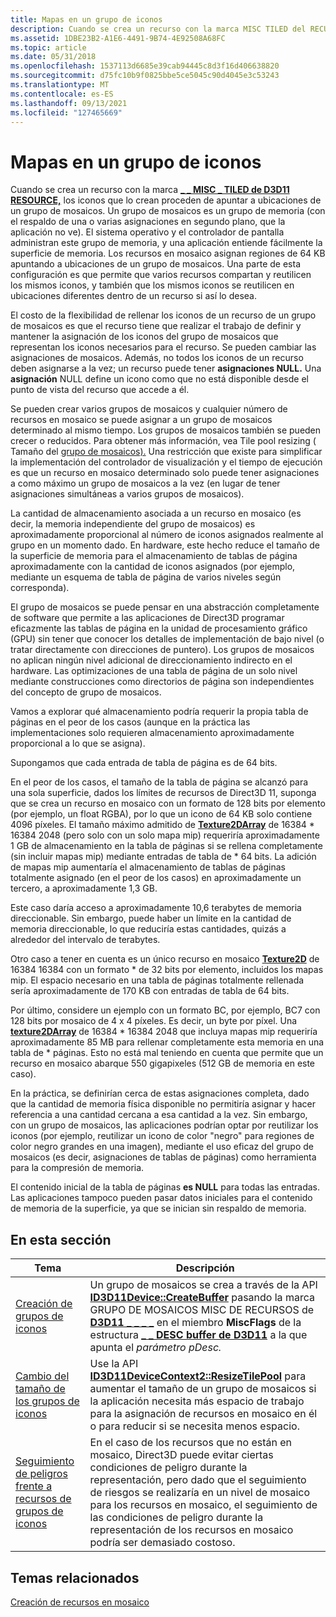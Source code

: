 ```yaml
---
title: Mapas en un grupo de iconos
description: Cuando se crea un recurso con la marca MISC TILED del RECURSO D3D11, los iconos que lo crean proceden de apuntar a ubicaciones de un grupo \_ \_ de \_ mosaicos.
ms.assetid: 1DBE23B2-A1E6-4491-9B74-4E92508A68FC
ms.topic: article
ms.date: 05/31/2018
ms.openlocfilehash: 1537113d6685e39cab94445c8d3f16d406638820
ms.sourcegitcommit: d75fc10b9f0825bbe5ce5045c90d4045e3c53243
ms.translationtype: MT
ms.contentlocale: es-ES
ms.lasthandoff: 09/13/2021
ms.locfileid: "127465669"
---
```

# <a name="mappings-are-into-a-tile-pool"></a>Mapas en un grupo de iconos

Cuando se crea un recurso con la marca [**\_ \_ MISC \_ TILED de D3D11 RESOURCE,**](/windows/desktop/api/D3D11/ne-d3d11-d3d11_resource_misc_flag) los iconos que lo crean proceden de apuntar a ubicaciones de un grupo de mosaicos. Un grupo de mosaicos es un grupo de memoria (con el respaldo de una o varias asignaciones en segundo plano, que la aplicación no ve). El sistema operativo y el controlador de pantalla administran este grupo de memoria, y una aplicación entiende fácilmente la superficie de memoria. Los recursos en mosaico asignan regiones de 64 KB apuntando a ubicaciones de un grupo de mosaicos. Una parte de esta configuración es que permite que varios recursos compartan y reutilicen los mismos iconos, y también que los mismos iconos se reutilicen en ubicaciones diferentes dentro de un recurso si así lo desea.

El costo de la flexibilidad de rellenar los iconos de un recurso de un grupo de mosaicos es que el recurso tiene que realizar el trabajo de definir y mantener la asignación de los iconos del grupo de mosaicos que representan los iconos necesarios para el recurso. Se pueden cambiar las asignaciones de mosaicos. Además, no todos los iconos de un recurso deben asignarse a la vez; un recurso puede tener **asignaciones NULL.** Una **asignación** NULL define un icono como que no está disponible desde el punto de vista del recurso que accede a él.

Se pueden crear varios grupos de mosaicos y cualquier número de recursos en mosaico se puede asignar a un grupo de mosaicos determinado al mismo tiempo. Los grupos de mosaicos también se pueden crecer o reducidos. Para obtener más información, vea Tile pool resizing ( Tamaño del [grupo de mosaicos).](tile-pool-resizing.md) Una restricción que existe para simplificar la implementación del controlador de visualización y el tiempo de ejecución es que un recurso en mosaico determinado solo puede tener asignaciones a como máximo un grupo de mosaicos a la vez (en lugar de tener asignaciones simultáneas a varios grupos de mosaicos).

La cantidad de almacenamiento asociada a un recurso en mosaico (es decir, la memoria independiente del grupo de mosaicos) es aproximadamente proporcional al número de iconos asignados realmente al grupo en un momento dado. En hardware, este hecho reduce el tamaño de la superficie de memoria para el almacenamiento de tablas de página aproximadamente con la cantidad de iconos asignados (por ejemplo, mediante un esquema de tabla de página de varios niveles según corresponda).

El grupo de mosaicos se puede pensar en una abstracción completamente de software que permite a las aplicaciones de Direct3D programar eficazmente las tablas de página en la unidad de procesamiento gráfico (GPU) sin tener que conocer los detalles de implementación de bajo nivel (o tratar directamente con direcciones de puntero). Los grupos de mosaicos no aplican ningún nivel adicional de direccionamiento indirecto en el hardware. Las optimizaciones de una tabla de página de un solo nivel mediante construcciones como directorios de página son independientes del concepto de grupo de mosaicos.

Vamos a explorar qué almacenamiento podría requerir la propia tabla de páginas en el peor de los casos (aunque en la práctica las implementaciones solo requieren almacenamiento aproximadamente proporcional a lo que se asigna).

Supongamos que cada entrada de tabla de página es de 64 bits.

En el peor de los casos, el tamaño de la tabla de página se alcanzó para una sola superficie, dados los límites de recursos de Direct3D 11, suponga que se crea un recurso en mosaico con un formato de 128 bits por elemento (por ejemplo, un float RGBA), por lo que un icono de 64 KB solo contiene 4096 píxeles. El tamaño máximo admitido de [**Texture2DArray**](/windows/desktop/direct3dhlsl/sm5-object-texture2darray) de 16384 \* 16384 2048 (pero solo con un solo mapa mip) requeriría aproximadamente 1 GB de almacenamiento en la tabla de páginas si se rellena completamente (sin incluir mapas mip) mediante entradas de tabla de \* 64 bits. La adición de mapas mip aumentaría el almacenamiento de tablas de páginas totalmente asignado (en el peor de los casos) en aproximadamente un tercero, a aproximadamente 1,3 GB.

Este caso daría acceso a aproximadamente 10,6 terabytes de memoria direccionable. Sin embargo, puede haber un límite en la cantidad de memoria direccionable, lo que reduciría estas cantidades, quizás a alrededor del intervalo de terabytes.

Otro caso a tener en cuenta es un único recurso en mosaico [**Texture2D**](/windows/desktop/direct3dhlsl/sm5-object-texture2d) de 16384 16384 con un formato \* de 32 bits por elemento, incluidos los mapas mip. El espacio necesario en una tabla de páginas totalmente rellenada sería aproximadamente de 170 KB con entradas de tabla de 64 bits.

Por último, considere un ejemplo con un formato BC, por ejemplo, BC7 con 128 bits por mosaico de 4 x 4 píxeles. Es decir, un byte por píxel. Una [**texture2DArray**](/windows/desktop/direct3dhlsl/sm5-object-texture2darray) de 16384 \* 16384 2048 que incluya mapas mip requeriría aproximadamente 85 MB para rellenar completamente esta memoria en una tabla de \* páginas. Esto no está mal teniendo en cuenta que permite que un recurso en mosaico abarque 550 gigapixeles (512 GB de memoria en este caso).

En la práctica, se definirían cerca de estas asignaciones completa, dado que la cantidad de memoria física disponible no permitiría asignar y hacer referencia a una cantidad cercana a esa cantidad a la vez. Sin embargo, con un grupo de mosaicos, las aplicaciones podrían optar por reutilizar los iconos (por ejemplo, reutilizar un icono de color "negro" para regiones de color negro grandes en una imagen), mediante el uso eficaz del grupo de mosaicos (es decir, asignaciones de tablas de páginas) como herramienta para la compresión de memoria.

El contenido inicial de la tabla de páginas **es NULL** para todas las entradas. Las aplicaciones tampoco pueden pasar datos iniciales para el contenido de memoria de la superficie, ya que se inician sin respaldo de memoria.

## <a name="in-this-section"></a>En esta sección



| Tema                                                                                                   | Descripción                                                                                                                                                                                                                                                                                                                                                                |
|---------------------------------------------------------------------------------------------------------|----------------------------------------------------------------------------------------------------------------------------------------------------------------------------------------------------------------------------------------------------------------------------------------------------------------------------------------------------------------------------|
| [Creación de grupos de iconos](tile-pool-creation.md)<br/>                                                 | Un grupo de mosaicos se crea a través de la API [**ID3D11Device::CreateBuffer**](/windows/desktop/api/D3D11/nf-d3d11-id3d11device-createbuffer) pasando la marca GRUPO DE MOSAICOS MISC DE RECURSOS de [**D3D11 \_ \_ \_ \_**](/windows/desktop/api/D3D11/ne-d3d11-d3d11_resource_misc_flag) en el miembro **MiscFlags** de la estructura [**\_ \_ DESC buffer de D3D11**](/windows/desktop/api/D3D11/ns-d3d11-d3d11_buffer_desc) a la que apunta el *parámetro pDesc.* <br/> |
| [Cambio del tamaño de los grupos de iconos](tile-pool-resizing.md)<br/>                                                 | Use la API [**ID3D11DeviceContext2::ResizeTilePool**](/windows/desktop/api/D3D11_2/nf-d3d11_2-id3d11devicecontext2-resizetilepool) para aumentar el tamaño de un grupo de mosaicos si la aplicación necesita más espacio de trabajo para la asignación de recursos en mosaico en él o para reducir si se necesita menos espacio. <br/>                                                                                                                    |
| [Seguimiento de peligros frente a recursos de grupos de iconos](hazard-tracking-versus-tile-pool-resources.md)<br/> | En el caso de los recursos que no están en mosaico, Direct3D puede evitar ciertas condiciones de peligro durante la representación, pero dado que el seguimiento de riesgos se realizaría en un nivel de mosaico para los recursos en mosaico, el seguimiento de las condiciones de peligro durante la representación de los recursos en mosaico podría ser demasiado costoso. <br/>                                                                                                     |



 

## <a name="related-topics"></a>Temas relacionados

<dl> <dt>

[Creación de recursos en mosaico](creating-tiled-resources.md)
</dt> </dl>

 


